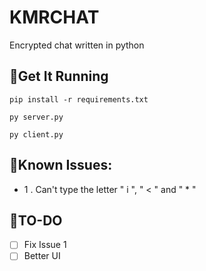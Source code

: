 # KMRCHAT

Encrypted chat written in python

## 🚀Get It Running

`pip install -r requirements.txt`

`py server.py`

`py client.py`

## 🛑Known Issues:

- 1 . Can't type the letter " i ", " < " and " * "

## 🔧TO-DO
- [ ] Fix Issue 1
- [ ] Better UI
